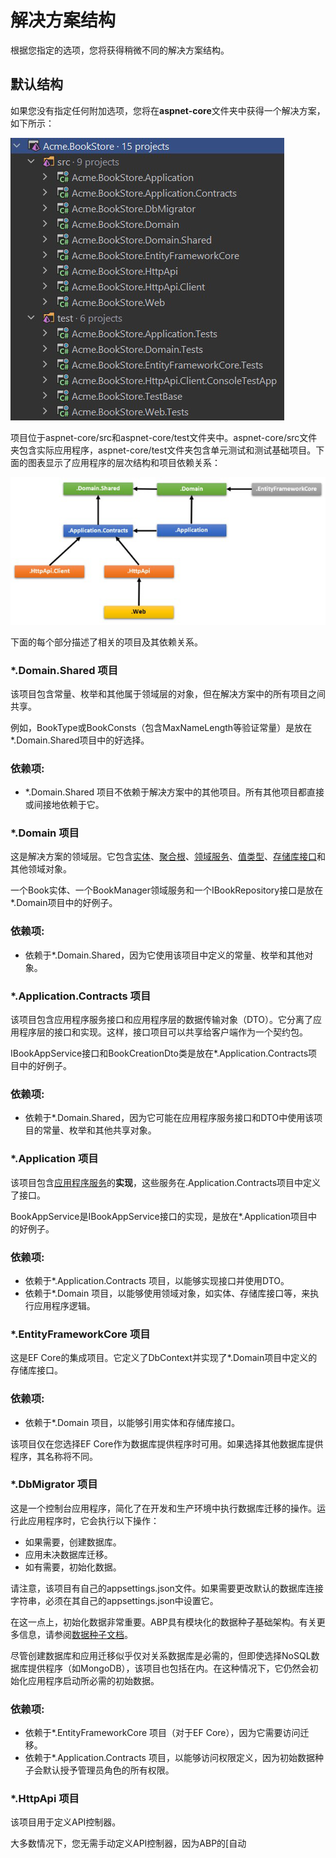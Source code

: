# 解决方案结构

根据您指定的选项，您将获得稍微不同的解决方案结构。

默认结构
-----------------

如果您没有指定任何附加选项，您将在**aspnet-core**文件夹中获得一个解决方案，如下所示：

![默认结构](./images/defaultStructure.png)

项目位于aspnet-core/src和aspnet-core/test文件夹中。aspnet-core/src文件夹包含实际应用程序，aspnet-core/test文件夹包含单元测试和测试基础项目。下面的图表显示了应用程序的层次结构和项目依赖关系：

![流程图结构](./images/flow-chart.png)

下面的每个部分描述了相关的项目及其依赖关系。

### \*.Domain.Shared 项目

该项目包含常量、枚举和其他属于领域层的对象，但在解决方案中的所有项目之间共享。

例如，BookType或BookConsts（包含MaxNameLength等验证常量）是放在\*.Domain.Shared项目中的好选择。

### 依赖项:

* \*.Domain.Shared 项目不依赖于解决方案中的其他项目。所有其他项目都直接或间接地依赖于它。

### \*.Domain 项目

这是解决方案的领域层。它包含[实体](https://docs.abp.io/en/abp/latest/Entities)、[聚合根](https://docs.abp.io/en/abp/latest/Entities)、[领域服务](https://docs.abp.io/en/abp/latest/Domain-Services)、[值类型](https://docs.abp.io/en/abp/latest/Value-Types)、[存储库接口](https://docs.abp.io/en/abp/latest/Repositories)和其他领域对象。

一个Book实体、一个BookManager领域服务和一个IBookRepository接口是放在\*.Domain项目中的好例子。

### 依赖项:

* 依赖于\*.Domain.Shared，因为它使用该项目中定义的常量、枚举和其他对象。

### \*.Application.Contracts 项目

该项目包含应用程序服务接口和应用程序层的数据传输对象（DTO）。它分离了应用程序层的接口和实现。这样，接口项目可以共享给客户端作为一个契约包。

IBookAppService接口和BookCreationDto类是放在\*.Application.Contracts项目中的好例子。

### 依赖项:

* 依赖于\*.Domain.Shared，因为它可能在应用程序服务接口和DTO中使用该项目的常量、枚举和其他共享对象。

### \*.Application 项目

该项目包含[应用程序服务](https://docs.abp.io/en/abp/latest/Application-Services)的**实现**，这些服务在.Application.Contracts项目中定义了接口。

BookAppService是IBookAppService接口的实现，是放在\*.Application项目中的好例子。

### 依赖项:

* 依赖于\*.Application.Contracts 项目，以能够实现接口并使用DTO。
* 依赖于\*.Domain 项目，以能够使用领域对象，如实体、存储库接口等，来执行应用程序逻辑。

### \*.EntityFrameworkCore 项目

这是EF Core的集成项目。它定义了DbContext并实现了\*.Domain项目中定义的存储库接口。

### 依赖项:

* 依赖于\*.Domain 项目，以能够引用实体和存储库接口。

该项目仅在您选择EF Core作为数据库提供程序时可用。如果选择其他数据库提供程序，其名称将不同。

### \*.DbMigrator 项目

这是一个控制台应用程序，简化了在开发和生产环境中执行数据库迁移的操作。运行此应用程序时，它会执行以下操作：

* 如果需要，创建数据库。
* 应用未决数据库迁移。
* 如有需要，初始化数据。

请注意，该项目有自己的appsettings.json文件。如果需要更改默认的数据库连接字符串，必须在其自己的appsettings.json中设置它。

在这一点上，初始化数据非常重要。ABP具有模块化的数据种子基础架构。有关更多信息，请参阅[数据种子文档](https://docs.abp.io/en/abp/latest/Data-Seeding)。

尽管创建数据库和应用迁移似乎仅对关系数据库是必需的，但即使选择NoSQL数据库提供程序（如MongoDB），该项目也包括在内。在这种情况下，它仍然会初始化应用程序启动所必需的初始数据。

### 依赖项:

* 依赖于\*.EntityFrameworkCore 项目（对于EF Core），因为它需要访问迁移。
* 依赖于\*.Application.Contracts 项目，以能够访问权限定义，因为初始数据种子会默认授予管理员角色的所有权限。

### \*.HttpApi 项目

该项目用于定义API控制器。

大多数情况下，您无需手动定义API控制器，因为ABP的[自动
